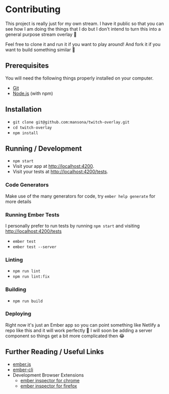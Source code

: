# Contributing

This project is really just for my own stream. I have it public so that you can
see how I am doing the things that I do but I don't intend to turn this into a
general purpose stream overlay 🙈

Feel free to clone it and run it if you want to play around! And fork it if you
want to build something similar 🎉

## Prerequisites

You will need the following things properly installed on your computer.

* [Git](https://git-scm.com/)
* [Node.js](https://nodejs.org/) (with npm)

## Installation

* `git clone git@github.com:mansona/twitch-overlay.git`
* `cd twitch-overlay`
* `npm install`

## Running / Development

* `npm start`
* Visit your app at [http://localhost:4200](http://localhost:4200).
* Visit your tests at [http://localhost:4200/tests](http://localhost:4200/tests).

### Code Generators

Make use of the many generators for code, try `ember help generate` for more details

### Running Ember Tests

I personally prefer to run tests by running `npm start` and visiting [http://localhost:4200/tests](http://localhost:4200/tests)

* `ember test`
* `ember test --server`

### Linting

* `npm run lint`
* `npm run lint:fix`

### Building

* `npm run build`

### Deploying

Right now it's just an Ember app so you can point something like Netlify a repo
like this and it will work perfectly 🎉 I will soon be adding a server component
so things get a bit more complicated then 😂

## Further Reading / Useful Links

* [ember.js](https://emberjs.com/)
* [ember-cli](https://ember-cli.com/)
* Development Browser Extensions
  * [ember inspector for chrome](https://chrome.google.com/webstore/detail/ember-inspector/bmdblncegkenkacieihfhpjfppoconhi)
  * [ember inspector for firefox](https://addons.mozilla.org/en-US/firefox/addon/ember-inspector/)
